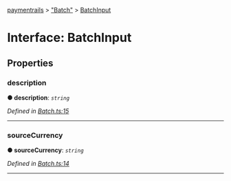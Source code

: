 [paymentrails](../README.md) > ["Batch"](../modules/_batch_.md) > [BatchInput](../interfaces/_batch_.batchinput.md)



# Interface: BatchInput


## Properties
<a id="description"></a>

###  description

**●  description**:  *`string`* 

*Defined in [Batch.ts:15](https://github.com/PaymentRails/javascript-sdk/blob/e46ce8e/lib/Batch.ts#L15)*





___

<a id="sourcecurrency"></a>

###  sourceCurrency

**●  sourceCurrency**:  *`string`* 

*Defined in [Batch.ts:14](https://github.com/PaymentRails/javascript-sdk/blob/e46ce8e/lib/Batch.ts#L14)*





___


